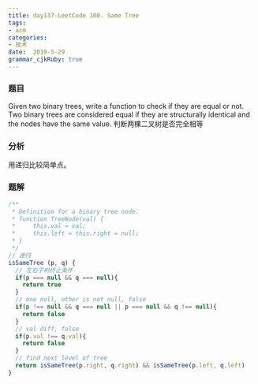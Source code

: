 ```yaml
---
title: day137-LeetCode 100. Same Tree
tags: 
- acm
categories: 
- 技术
date:  2019-5-29
grammar_cjkRuby: true
---
```

### 题目

Given two binary trees, write a function to check if they are equal or not.
Two binary trees are considered equal if they are structurally identical and the nodes have the same value.
判断两棵二叉树是否完全相等

### 分析

用递归比较简单点。

### 题解

```javascript
/**
 * Definition for a binary tree node.
 * function TreeNode(val) {
 *     this.val = val;
 *     this.left = this.right = null;
 * }
 */
// 递归
isSameTree (p, q) {
  // 左右子树终止条件
  if(p === null && q === null){
    return true
  }
  // one null, other is not null, false
  if(p !== null && q === null || p === null && q !== null){
    return false
  }
  // val diff, false
  if(p.val !== q.val){
    return false
  }
  // find next level of tree
  return isSameTree(p.right, q.right) && isSameTree(p.left, q.left)
}

```




<!--more-->
